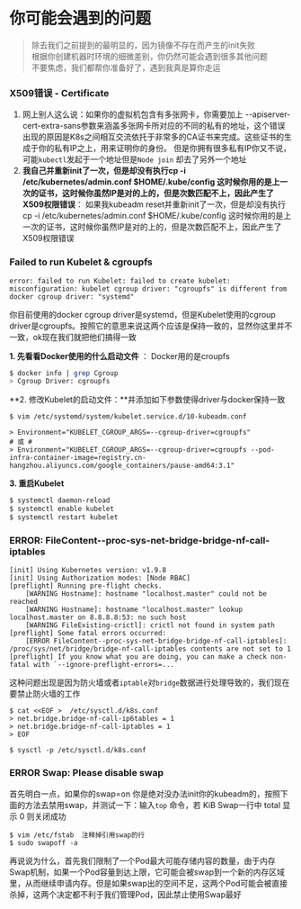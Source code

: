 # 你可能会遇到的问题

> 除去我们之前提到的最明显的，因为镜像不存在而产生的init失败  
> 根据你创建机器时环境的细微差别，你仍然可能会遇到很多其他问题  
> 不要焦虑，我们都帮你准备好了，遇到我真是算你走运



### X509错误 - Certificate

1. 网上别人这么说：如果你的虚拟机包含有多张网卡，你需要加上 --apiserver-cert-extra-sans参数来涵盖多张网卡所对应的不同的私有的地址，这个错误出现的原因是K8s之间相互交流依托于非常多的CA证书来完成。这些证书的生成于你的私有IP之上，用来证明你的身份。  但是你拥有很多私有IP你又不说，可能`kubectl`发起于一个地址但是`Node join` 却去了另外一个地址
2. **我自己并重新init了一次，但是却没有执行cp -i /etc/kubernetes/admin.conf $HOME/.kube/config 这时候你用的是上一次的证书，这时候你虽然IP是对的上的，但是次数匹配不上，因此产生了X509权限错误**： 如果我kubeadm reset并重新init了一次，但是却没有执行cp -i /etc/kubernetes/admin.conf $HOME/.kube/config 这时候你用的是上一次的证书，这时候你虽然IP是对的上的，但是次数匹配不上，因此产生了X509权限错误



### Failed to run Kubelet & cgroupfs  

```text
error: failed to run Kubelet: failed to create kubelet: misconfiguration: kubelet cgroup driver: "cgroupfs" is different from docker cgroup driver: "systemd"​
```

你目前使用的docker cgroup driver是systemd，但是Kubelet使用的cgroup driver是cgroupfs。按照它的意思来说这两个应该是保持一致的，显然你这里并不一致，ok现在我们就把他们搞得一致

**1. 先看看Docker使用的什么启动文件** ： Docker用的是croupfs

```bash
$ docker info | grep Cgroup
> Cgroup Driver: cgroupfs
```

**2. 修改Kubelet的启动文件：**并添加如下参数使得driver与docker保持一致

```text
$ vim /etc/systemd/system/kubelet.service.d/10-kubeadm.conf

> Environment="KUBELET_CGROUP_ARGS=--cgroup-driver=cgroupfs"
# 或 #
> Environment="KUBELET_CGROUP_ARGS=--cgroup-driver=cgroupfs --pod-infra-container-image=registry.cn-hangzhou.aliyuncs.com/google_containers/pause-amd64:3.1"
```

**3. 重启Kubelet**

```bash
$ systemctl daemon-reload
$ systemctl enable kubelet
$ systemctl restart kubelet
```



### ERROR: FileContent--proc-sys-net-bridge-bridge-nf-call-iptables

```text
[init] Using Kubernetes version: v1.9.8
[init] Using Authorization modes: [Node RBAC]
[preflight] Running pre-flight checks.
	[WARNING Hostname]: hostname "localhost.master" could not be reached
	[WARNING Hostname]: hostname "localhost.master" lookup localhost.master on 8.8.8.8:53: no such host
	[WARNING FileExisting-crictl]: crictl not found in system path
[preflight] Some fatal errors occurred:
	[ERROR FileContent--proc-sys-net-bridge-bridge-nf-call-iptables]: /proc/sys/net/bridge/bridge-nf-call-iptables contents are not set to 1
[preflight] If you know what you are doing, you can make a check non-fatal with `--ignore-preflight-errors=...`
```

这种问题出现是因为防火墙或者`iptable`对`bridge`数据进行处理导致的，我们现在要禁止防火墙的工作

```text
$ cat <<EOF >  /etc/sysctl.d/k8s.conf
> net.bridge.bridge-nf-call-ip6tables = 1
> net.bridge.bridge-nf-call-iptables = 1
> EOF

$ sysctl -p /etc/sysctl.d/k8s.conf
```



###  ERROR Swap: Please disable swap

首先明白一点，如果你的swap=on 你是绝对没办法init你的kubeadm的，按照下面的方法去禁用swap，并测试一下：输入`top` 命令，若 KiB Swap一行中 total 显示 0 则关闭成功

```text
$ vim /etc/fstab  注释掉引用swap的行
$ sudo swapoff -a
```

再说说为什么，首先我们限制了一个Pod最大可能存储内容的数量，由于内存Swap机制，如果一个Pod容量到达上限，它可能会被swap到一个新的内存区域里，从而继续申请内存。但是如果swap出的空间不足，这两个Pod可能会被直接杀掉，这两个决定都不利于我们管理Pod，因此禁止使用Swap最好

